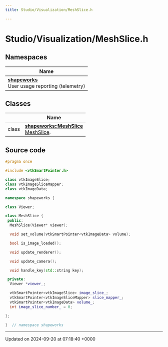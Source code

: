 ```yaml
---
title: Studio/Visualization/MeshSlice.h

---
```


# Studio/Visualization/MeshSlice.h



## Namespaces

| Name           |
| -------------- |
| **[shapeworks](../Namespaces/namespaceshapeworks.md)** <br>User usage reporting (telemetry)  |

## Classes

|                | Name           |
| -------------- | -------------- |
| class | **[shapeworks::MeshSlice](../Classes/classshapeworks_1_1MeshSlice.md)** <br>[MeshSlice]().  |




## Source code

```cpp
#pragma once

#include <vtkSmartPointer.h>

class vtkImageSlice;
class vtkImageSliceMapper;
class vtkImageData;

namespace shapeworks {

class Viewer;

class MeshSlice {
 public:
  MeshSlice(Viewer* viewer);

  void set_volume(vtkSmartPointer<vtkImageData> volume);

  bool is_image_loaded();

  void update_renderer();

  void update_camera();

  void handle_key(std::string key);

 private:
  Viewer *viewer_;

  vtkSmartPointer<vtkImageSlice> image_slice_;
  vtkSmartPointer<vtkImageSliceMapper> slice_mapper_;
  vtkSmartPointer<vtkImageData> volume_;
  int image_slice_number_ = 0;

};

}  // namespace shapeworks
```


-------------------------------

Updated on 2024-09-20 at 07:18:40 +0000
